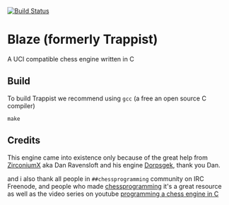 [![Build Status](https://travis-ci.org/flurt/Trappist.svg?branch=master)](https://travis-ci.org/flurt/Trappist)

# Blaze (formerly Trappist)

A UCI compatible chess engine written in C

## Build

To build Trappist we recommend using `gcc` (a free an open source C compiler)

```
make
```

## Credits

This engine came into existence only because of the great help from [ZirconiumX](https://github.com/ZirconiumX) aka Dan Ravensloft and his engine [Dorpsgek](https://github.com/ZirconiumX/Dorpsgek), thank you Dan.

and i also thank all people in `##chessprogramming` community on IRC Freenode, and people who made [chessprogramming](https://www.chessprogramming.org/) it's a great resource as well as the video series on youtube [programming a chess engine in C](https://www.youtube.com/watch?v=bGAfaepBco4&list=PLZ1QII7yudbc-Ky058TEaOstZHVbT-2hg)
